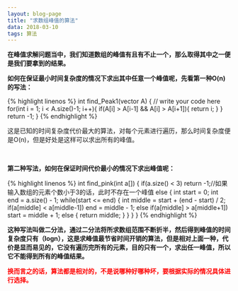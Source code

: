 ```yaml
---
layout: blog-page
title: "求数组峰值的算法"
data: 2018-03-10
tags: 算法
---
```

<p><b>在峰值求解问题当中，我们知道数组的峰值有且有不止一个，那么取得其中之一便是我们要拿到的结果。</b></p>
<p><b>如何在保证最小时间复杂度的情况下求出其中任意一个峰值呢，先看第一种O(n)的写法：</b></p>
{% highlight linenos %}
int find_Peak1(vector<int> A) {  
    // write your code here  
    for(int i = 1; i < A.size()-1; i++){  
        if(A[i] > A[i-1] && A[i] > A[i+1]){  
            return i;  
        }  
    }  
    return -1;  
}  
{% endhighlight %}
<p>这是已知的时间复杂度代价最大的算法，对每个元素进行遍历，那么时间复杂度便是O(n)，但是好处是这样可以求出所有的峰值。</p>
<br>
<p><b>第二种写法，如何在保证时间代价最小的情况下求出峰值呢：</b></p>
{% highlight linenos %}
int find_pink(int a[])
{
	if(a.size() < 3) return -1;//如果输入数组的元素个数小于3的话，此时不存在一个峰值
	else
	{
		int start = 0;
		int end = a.size() - 1;
		while(start <= end)
		{
			int middle = start + (end - start) / 2;
			if(a[middle] < a[middle-1]) end = middle - 1;
			else if(a[middle] > a[middle+1]) start = middle + 1;
			else
			{
				return middle;
			}
		}	
	} 
}
{% endhighlight %}
<p><b>这种写法叫做二分法，通过二分法将所求数组范围不断折半，然后得到峰值的时间复杂度只有（logn），这是求峰值最节省时间开销的算法，但是相对上面一种，代价是显而易见的，它没有遍历完所有的元素，目的只有一个，求出任一峰值，所以它不能得到所有的峰值结果。</b></p>
<p style="color:red"><b>换而言之的话，算法都是相对的，不是说哪种好哪种坏，要根据实际的情况具体进行选择。</b></p>
